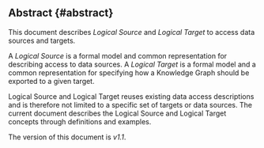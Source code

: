 ## Abstract {#abstract}

This document describes *Logical Source* and *Logical Target*
to access data sources and targets.

A *Logical Source* is a formal model and common representation
for describing access to data sources.
A *Logical Target* is
a formal model and a common representation 
for specifying how a Knowledge Graph should be exported to a given target. 

Logical Source and Logical Target reuses existing data access descriptions 
and is therefore not limited to a specific set of targets or data sources. 
The current document describes the Logical Source and Logical Target concepts 
through definitions and examples.

The version of this document is *v1.1*.
